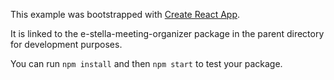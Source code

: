 This example was bootstrapped with [Create React App](https://github.com/facebook/create-react-app).

It is linked to the e-stella-meeting-organizer package in the parent directory for development purposes.

You can run `npm install` and then `npm start` to test your package.

